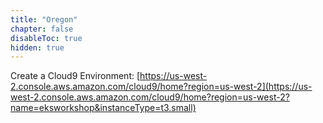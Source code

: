 ```yaml
---
title: "Oregon"
chapter: false
disableToc: true
hidden: true
---
```


Create a Cloud9 Environment: [https://us-west-2.console.aws.amazon.com/cloud9/home?region=us-west-2](https://us-west-2.console.aws.amazon.com/cloud9/home?region=us-west-2?name=eksworkshop&instanceType=t3.small)
